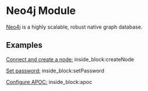 # Neo4j Module

[Neo4j](https://neo4j.com/) is a highly scalable, robust native graph database.

## Examples

<!--codeinclude-->
[Connect and create a node:](../../src/modules/neo4j/neo4j-container.test.ts) inside_block:createNode
<!--/codeinclude-->

<!--codeinclude-->
[Set password:](../../src/modules/neo4j/neo4j-container.test.ts) inside_block:setPassword
<!--/codeinclude-->

<!--codeinclude-->
[Configure APOC:](../../src/modules/neo4j/neo4j-container.test.ts) inside_block:apoc
<!--/codeinclude-->
